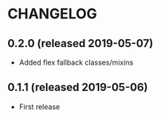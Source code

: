 # CHANGELOG

## 0.2.0 (released 2019-05-07)

- Added flex fallback classes/mixins

## 0.1.1 (released 2019-05-06)

- First release
